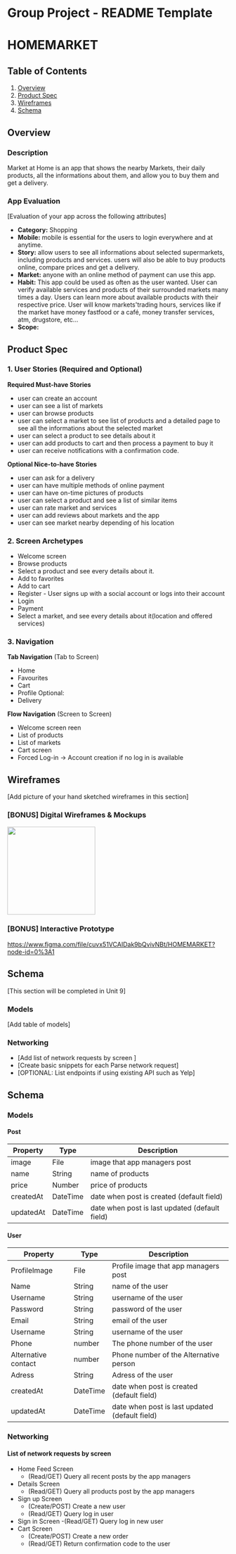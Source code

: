 Group Project - README Template
===

# HOMEMARKET

## Table of Contents
1. [Overview](#Overview)
1. [Product Spec](#Product-Spec)
1. [Wireframes](#Wireframes)
2. [Schema](#Schema)

## Overview
### Description
Market at Home is an app that shows the nearby Markets, their daily products, all the informations about them, and allow you to buy them and get a delivery.

### App Evaluation
[Evaluation of your app across the following attributes]
- **Category:** Shopping
- **Mobile:** mobile is essential for the users to login everywhere and at anytime.
- **Story:** allow users to see all informations about selected supermarkets, including products and services. users will also be able to buy products online, compare prices and get a delivery.
- **Market:** anyone with an online method of payment can use this app. 
- **Habit:** This app could be used as often as the user wanted. User can verify available services and products of their surrounded markets many times a day. Users can learn more about available products with their respective price. User will know markets'trading hours, services like if the market have money fastfood or a café, money transfer services, atm, drugstore, etc...
- **Scope:** 

## Product Spec

### 1. User Stories (Required and Optional)

**Required Must-have Stories**
* user can create an account
* user can see a list of markets
* user can browse products
* user can select a market to see list of products and a detailed page to see all the informations about the selected market
* user can select a product to see details about it
* user can add products to cart and then process a payment to buy it
* user can receive notifications with a confirmation code.

**Optional Nice-to-have Stories**

* user can ask for a delivery
* user can have multiple methods of online payment
* user can have on-time pictures of products
* user can select a product and see a list of similar items
* user can rate market and services
* user can add reviews about markets and the app
* user can see market nearby depending of his location 


### 2. Screen Archetypes

* Welcome screen
* Browse products 
* Select a product and see every details about it.
* Add to favorites 
* Add to cart
* Register - User signs up with a social account or logs into their account 
* Login
* Payment 
* Select a market, and see every details about it(location and offered services)
### 3. Navigation

**Tab Navigation** (Tab to Screen)

* Home
* Favourites
* Cart
* Profile
Optional:
* Delivery

**Flow Navigation** (Screen to Screen)
* Welcome screen reen 
* List of products 
* List of markets 
* Cart screen 
* Forced Log-in -> Account creation if no log in is available


## Wireframes
[Add picture of your hand sketched wireframes in this section]


### [BONUS] Digital Wireframes & Mockups
<img src="https://imgur.com/jvXnnkO.jpg" height=200>
 
### [BONUS] Interactive Prototype
https://www.figma.com/file/cuvx51VCAIDak9bQvivNBt/HOMEMARKET?node-id=0%3A1

## Schema 
[This section will be completed in Unit 9]
### Models
[Add table of models]
### Networking
- [Add list of network requests by screen ]
- [Create basic snippets for each Parse network request]
- [OPTIONAL: List endpoints if using existing API such as Yelp]

## Schema 
### Models
#### Post
 
   | Property      | Type     | Description |
   | ------------- | -------- | ------------|
   | image         | File     | image that app managers post |
   | name          | String   | name of products |
   | price         | Number   | price of products |
   | createdAt     | DateTime | date when post is created (default field) |
   | updatedAt     | DateTime | date when post is last updated (default field) |
   
   #### User
   | Property            | Type     | Description |
   | -------------       | -------- | ------------|
   | ProfileImage        | File     | Profile image that app managers post |
   | Name                | String   | name of the user |
   | Username            | String   | username of the user |
   | Password            | String   | password of the user |
   | Email               | String   |  email of the user |
   | Username            | String   | username of the user |
   | Phone	              | number	  | The phone number of the user |
   | Alternative contact | number   | Phone number of the Alternative person |
   | Adress              | String   | Adress of the user|
   | createdAt           | DateTime | date when post is created (default field) |
   | updatedAt           | DateTime | date when post is last updated (default field) |
   
   
### Networking
#### List of network requests by screen
   - Home Feed Screen
      - (Read/GET) Query all recent posts by the app managers 
   - Details Screen
      - (Read/GET) Query all products post by the app managers 
   - Sign up Screen 
      - (Create/POST) Create a new user 
      - (Read/GET) Query log in user
   - Sign in Screen 
      -(Read/GET) Query log in new user
   - Cart Screen 
      - (Create/POST) Create a new order
      - (Read/GET) Return confirmation code to the user 
      
